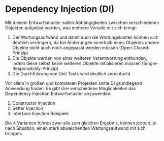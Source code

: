 # Dependency Injection (DI)

Mit diesem Entwurfsmuster sollen Abhängigkeiten zwischen verschiedenen Objekten aufgelöst werden, was mehrere Vorteile mit sich bringt:

1. Der Wartungsaufwand und damit auch die Wartungskosten können sich deutlich verringern, da bei Änderungen innerhalb eines Objektes andere Objekte nicht auch noch angepasst werden müssen (Open-Closed-Prinzip)
2. Die Objekte werden von einer weiteren Verantwortung entbunden, indem diese selbst keine weiteren Objekte initialisieren müssen (Single-Responsibility-Prinzip)
3. Die Durchführung von Unit Tests wird deutlich vereinfacht

Vor allem in großen und komplexen Projekten sollte DI grundlegend Anwendung finden.
Es gibt drei verschiedene Möglichkeiten das Dependency Injection Entwurfsmuster anzuwenden:

1. Constructor Injection
2. Setter Injection
3. Interface Injection
Beispiele

Die 4 Varianten führen zwar alle zum gleichen Ergebnis, können jedoch, je nach Situation, einen stark abweichenden Wartungsaufwand mit sich bringen..
